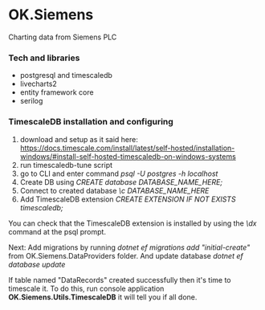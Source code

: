 # OK.Siemens
Charting data from Siemens PLC

### Tech and libraries
- postgresql and timescaledb
- livecharts2
- entity framework core
- serilog

### TimescaleDB installation and configuring
1. download and setup as it said here: https://docs.timescale.com/install/latest/self-hosted/installation-windows/#install-self-hosted-timescaledb-on-windows-systems
2. run timescaledb-tune script
3. go to CLI and enter command *psql -U postgres -h localhost*
4. Create DB using *CREATE database DATABASE_NAME_HERE;*
5. Connect to created database *\c DATABASE_NAME_HERE*
6. Add TimescaleDB extension *CREATE EXTENSION IF NOT EXISTS timescaledb;*

You can check that the TimescaleDB extension is installed by using the *\dx* command at the psql prompt.

Next: Add migrations by running *dotnet ef migrations add "initial-create"* from OK.Siemens.DataProviders folder.
And update database *dotnet ef database update*

If table named "DataRecords" created successfully then it's time to timescale it. To do this, run console application 
**OK.Siemens.Utils.TimescaleDB** it will tell you if all done.


